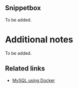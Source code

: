 Snippetbox
-----------------------------
To be added.

# Additional notes
To be added.

## Related links
* [MySQL using Docker](https://www.datacamp.com/tutorial/set-up-and-configure-mysql-in-docker)
